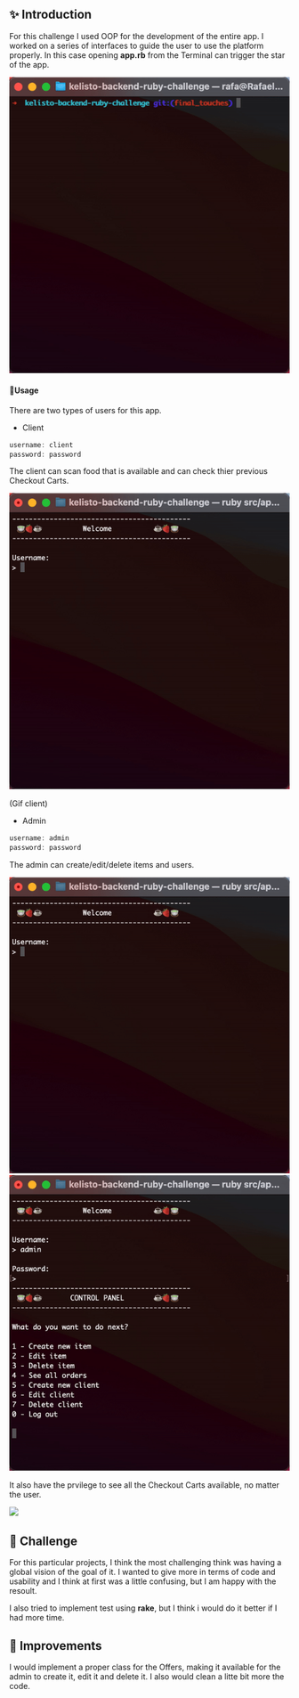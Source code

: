 ## ✨  Introduction

For this challenge I used OOP for the development of the entire app. I worked on a series of interfaces to guide the user to use the platform properly. In this case opening **app.rb** from the Terminal can trigger the star of the app.

![](Resources/introduction.gif)

#### 🚀Usage

There are two types of users for this app.

- Client

```js
username: client
password: password
```

The client can scan food that is available and can check thier previous Checkout Carts.

![](Resources/client.gif)

(Gif client)

- Admin

```js
username: admin
password: password
```

The admin can create/edit/delete items and users.

![](Resources/admin1.gif)
![](Resources/admin3.gif)


It also have the prvilege to see all the Checkout Carts available, no matter the user.

![](Resources/admin4.gif)


## 🥵 Challenge

For this particular projects, I think the most challenging think was having a global vision of the goal of it. I wanted to give more in terms of code and usability and I think at first was a little confusing, but I am happy with the resoult.

I also tried to implement test using **rake**, but I think i would do it better if I had more time.

## 🤘 Improvements

I would implement a proper class for the Offers, making it available for the admin to create it, edit it and delete it. I also would clean a litte bit more the code.
